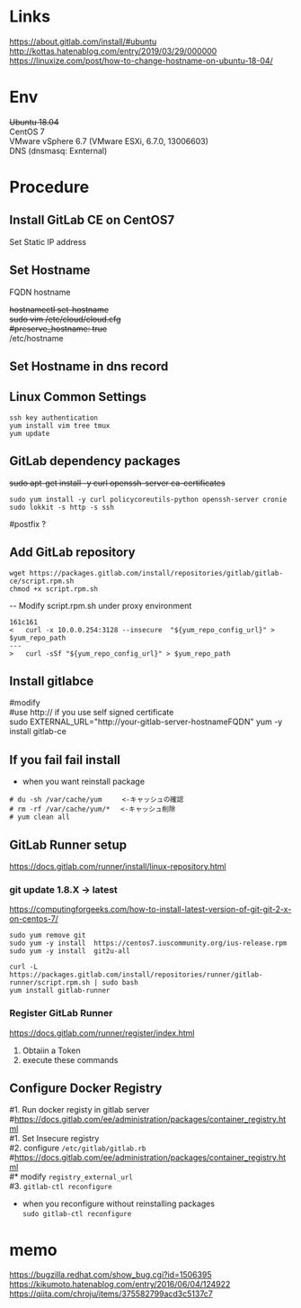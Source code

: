 # Links
https://about.gitlab.com/install/#ubuntu
http://kottas.hatenablog.com/entry/2019/03/29/000000
https://linuxize.com/post/how-to-change-hostname-on-ubuntu-18-04/

# Env
~~Ubuntu 18.04~~  
CentOS 7  
VMware vSphere 6.7 (VMware ESXi, 6.7.0, 13006603)  
DNS (dnsmasq: Exnternal)  

# Procedure
## Install GitLab CE on CentOS7
Set Static IP address   
## Set Hostname
FQDN hostname  

~~hostnamectl set-hostname~~  
~~sudo vim /etc/cloud/cloud.cfg~~  
~~#preserve_hostname: true~~  
/etc/hostname  

## Set Hostname in dns record


## Linux Common Settings
```
ssh key authentication
yum install vim tree tmux
yum update
```
## GitLab dependency packages
~~sudo apt-get install -y curl openssh-server ca-certificates~~
```
sudo yum install -y curl policycoreutils-python openssh-server cronie
sudo lokkit -s http -s ssh
```
#postfix ?

## Add GitLab repository
```
wget https://packages.gitlab.com/install/repositories/gitlab/gitlab-ce/script.rpm.sh
chmod +x script.rpm.sh

```  
-- Modify script.rpm.sh under proxy environment
```
161c161
<   curl -x 10.0.0.254:3128 --insecure  "${yum_repo_config_url}" > $yum_repo_path
---
>   curl -sSf "${yum_repo_config_url}" > $yum_repo_path
```

## Install gitlabce
#modify  
#use http:// if you use self signed certificate  
sudo EXTERNAL_URL="http://your-gitlab-server-hostnameFQDN"  yum -y install gitlab-ce  

## If you fail fail install
- when you want reinstall package  
```
# du -sh /var/cache/yum     <-キャッシュの確認
# rm -rf /var/cache/yum/*　 <-キャッシュ削除
# yum clean all
```
## GitLab Runner setup
https://docs.gitlab.com/runner/install/linux-repository.html
### git update 1.8.X -> latest
https://computingforgeeks.com/how-to-install-latest-version-of-git-git-2-x-on-centos-7/  
```
sudo yum remove git
sudo yum -y install  https://centos7.iuscommunity.org/ius-release.rpm
sudo yum -y install  git2u-all
```
```
curl -L https://packages.gitlab.com/install/repositories/runner/gitlab-runner/script.rpm.sh | sudo bash
yum install gitlab-runner
```
### Register GitLab Runner
https://docs.gitlab.com/runner/register/index.html
1. Obtaiin a Token
2. execute these commands

## Configure Docker Registry
#1. Run docker registy in gitlab server  
#https://docs.gitlab.com/ee/administration/packages/container_registry.html  
#1. Set Insecure registry  
#2. configure `/etc/gitlab/gitlab.rb`  
#https://docs.gitlab.com/ee/administration/packages/container_registry.html  
#* modify `registry_external_url`  
#3. `gitlab-ctl reconfigure`  


- when you reconfigure without reinstalling packages  
`sudo gitlab-ctl reconfigure` 



# memo

https://bugzilla.redhat.com/show_bug.cgi?id=1506395
https://kikumoto.hatenablog.com/entry/2016/06/04/124922
https://qiita.com/chroju/items/375582799acd3c5137c7

